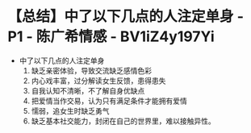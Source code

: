 # 【总结】中了以下几点的人注定单身 - P1 - 陈广希情感 - BV1iZ4y197Yi

-   中了以下几点的人注定单身
    1.  缺乏亲密体验，导致交流缺乏感情色彩
    2.  内心戏丰富，过分解读女生反馈，患得患失
    3.  自我认知不清晰，不了解自身优缺点
    4.  把爱情当作交易，认为只有满足条件才能拥有爱情
    5.  懦弱，追女生时缺乏勇气
    6.  缺乏基本社交能力，封闭在自己的世界里，难以接触异性。
